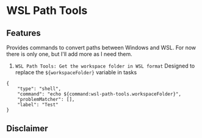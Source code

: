 # WSL Path Tools


## Features

Provides commands to convert paths between Windows and WSL. For now there is only one, but I'll add more as I need them.

1. ```WSL Path Tools: Get the workspace folder in WSL format```
Designed to replace the ```${workspaceFolder}``` variable in tasks

```
{
    "type": "shell",
    "command": "echo ${command:wsl-path-tools.workspaceFolder}",
    "problemMatcher": [],
    "label": "Test"
}
```

## Disclaimer

